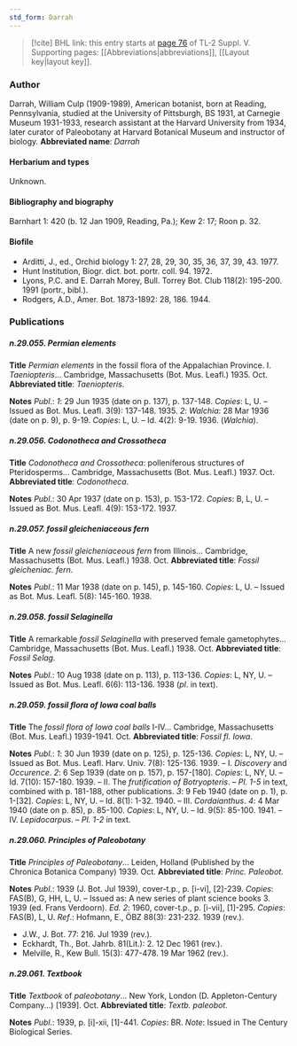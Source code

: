 ```yaml
---
std_form: Darrah
---
```


> [!cite] BHL link: this entry starts at [page 76](https://www.biodiversitylibrary.org/page/33259122) of TL-2 Suppl. V.
> Supporting pages: [[Abbreviations|abbreviations]], [[Layout key|layout key]].

### Author

Darrah, William Culp (1909-1989), American botanist, born at Reading, Pennsylvania, studied at the University of Pittsburgh, BS 1931, at Carnegie Museum 1931-1933, research assistant at the Harvard University from 1934, later curator of Paleobotany at Harvard Botanical Museum and instructor of biology. 
**Abbreviated name**: *Darrah*

#### Herbarium and types

Unknown.

#### Bibliography and biography

Barnhart 1: 420 (b. 12 Jan 1909, Reading, Pa.); Kew 2: 17; Roon p. 32.

#### Biofile

- Arditti, J., ed., Orchid biology 1: 27, 28, 29, 30, 35, 36, 37, 39, 43. 1977.
- Hunt Institution, Biogr. dict. bot. portr. coll. 94. 1972.
- Lyons, P.C. and E. Darrah Morey, Bull. Torrey Bot. Club 118(2): 195-200. 1991 (portr., bibl.).
- Rodgers, A.D., Amer. Bot. 1873-1892: 28, 186. 1944.

### Publications

##### n.29.055. Permian elements

**Title**
*Permian elements* in the fossil flora of the Appalachian Province. I. *Taeniopteris*... Cambridge, Massachusetts (Bot. Mus. Leafl.) 1935. Oct.
**Abbreviated title**: *Taeniopteris*.

**Notes**
*Publ*.: *1*: 29 Jun 1935 (date on p. 137), p. 137-148. *Copies*: L, U. – Issued as Bot. Mus. Leafl. 3(9): 137-148. 1935.
*2*: *Walchia*: 28 Mar 1936 (date on p. 9), p. 9-19. *Copies*: L, U. – Id. 4(2): 9-19. 1936. (*Walchia*).

##### n.29.056. Codonotheca and Crossotheca

**Title**
*Codonotheca and Crossotheca*: polleniferous structures of Pteridosperms... Cambridge, Massachusetts (Bot. Mus. Leafl.) 1937. Oct.
**Abbreviated title**: *Codonotheca*.

**Notes**
*Publ*.: 30 Apr 1937 (date on p. 153), p. 153-172. *Copies*: B, L, U. – Issued as Bot. Mus. Leafl. 4(9): 153-172. 1937.

##### n.29.057. fossil gleicheniaceous fern

**Title**
A new *fossil gleicheniaceous fern* from Illinois... Cambridge, Massachusetts (Bot. Mus. Leafl.) 1938. Oct.
**Abbreviated title**: *Fossil gleicheniac. fern*.

**Notes**
*Publ*.: 11 Mar 1938 (date on p. 145), p. 145-160. *Copies*: L, U. – Issued as Bot. Mus. Leafl. 5(8): 145-160. 1938.

##### n.29.058. fossil Selaginella

**Title**
A remarkable *fossil Selaginella* with preserved female gametophytes... Cambridge, Massachusetts (Bot. Mus. Leafl.) 1938. Oct.
**Abbreviated title**: *Fossil Selag.*

**Notes**
*Publ*.: 10 Aug 1938 (date on p. 113), p. 113-136. *Copies*: L, NY, U. – Issued as Bot. Mus. Leafl. 6(6): 113-136. 1938 (*pl*. in text).

##### n.29.059. fossil flora of Iowa coal balls

**Title**
The *fossil flora of Iowa coal balls* I-IV... Cambridge, Massachusetts (Bot. Mus. Leafl.) 1939-1941. Oct.
**Abbreviated title**: *Fossil fl. Iowa*.

**Notes**
*Publ*.: *1*: 30 Jun 1939 (date on p. 125), p. 125-136. *Copies*: L, NY, U. – Issued as Bot. Mus. Leafl. Harv. Univ. 7(8): 125-136. 1939. – I. *Discovery* and *Occurence*.
*2*: 6 Sep 1939 (date on p. 157), p. 157-\[180\]. *Copies*: L, NY, U. – Id. 7(10): 157-180. 1939. – II. The *frutification of Botryopteris*. – *Pl. 1-5* in text, combined with p. 181-188, other publications.
*3*: 9 Feb 1940 (date on p. 1), p. 1-\[32\]. *Copies*: L, NY, U. – Id. 8(1): 1-32. 1940. – III.
*Cordaianthus*.
*4*: 4 Mar 1940 (date on p. 85), p. 85-100. *Copies*: L, NY, U. – Id. 9(5): 85-100. 1941. – IV.
*Lepidocarpus*. – *Pl. 1-2* in text.

##### n.29.060. Principles of Paleobotany

**Title**
*Principles of Paleobotany*... Leiden, Holland (Published by the Chronica Botanica Company) 1939. Oct.
**Abbreviated title**: *Princ. Paleobot.*

**Notes**
*Publ*.: 1939 (J. Bot. Jul 1939), cover-t.p., p. \[i-vi\], \[2\]-239. *Copies*: FAS(B), G, HH, L, U. – Issued as: A new series of plant science books 3. 1939 (ed. Frans Verdoorn).
*Ed. 2*: 1960, cover-t.p., p. \[i-vii\], \[1\]-295. *Copies*: FAS(B), L, U.
*Ref*.: Hofmann, E., ÖBZ 88(3): 231-232. 1939 (rev.).
- J.W., J. Bot. 77: 216. Jul 1939 (rev.).
- Eckhardt, Th., Bot. Jahrb. 81(Lit.): 2. 12 Dec 1961 (rev.).
- Melville, R., Kew Bull. 15(3): 477-478. 19 Mar 1962 (rev.).

##### n.29.061. Textbook

**Title**
*Textbook* of *paleobotany*... New York, London (D. Appleton-Century Company...) \[1939\]. Oct.
**Abbreviated title**: *Textb. paleobot.*

**Notes**
*Publ*.: 1939, p. \[i\]-xii, \[1\]-441. *Copies*: BR.
*Note*: Issued in The Century Biological Series.

